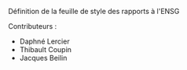 Définition de la feuille de style des rapports à l'ENSG

Contributeurs : 
- Daphné Lercier
- Thibault Coupin
- Jacques Beilin